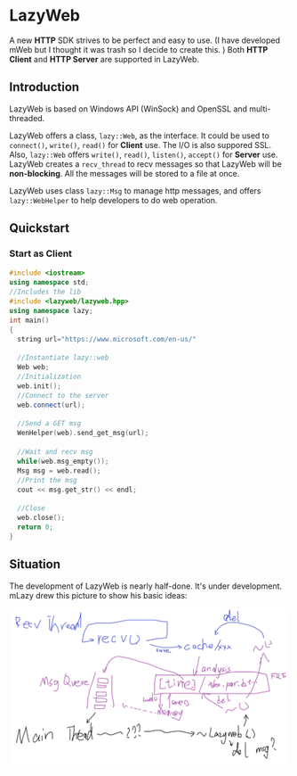 # LazyWeb
A new **HTTP** SDK strives to be perfect and easy to use. (I have developed mWeb but I thought it was trash so I decide to create this. ) Both **HTTP Client** and **HTTP Server** are supported in LazyWeb.

## Introduction
LazyWeb is based on Windows API (WinSock) and OpenSSL and multi-threaded.

LazyWeb offers a class, `lazy::Web`, as the interface. It could be used to `connect()`, `write()`, `read()` for **Client** use. The I/O is also suppored SSL. Also, `lazy::Web` offers `write()`, `read()`, `listen()`, `accept()` for **Server** use. LazyWeb creates a `recv_thread` to recv messages so that LazyWeb will be **non-blocking**. All the messages will be stored to a file at once.

LazyWeb uses class `lazy::Msg` to manage http messages, and offers `lazy::WebHelper` to help developers to do web operation.

## Quickstart

### Start as Client

```cpp
#include <iostream>
using namespace std;
//Includes the lib
#include <lazyweb/lazyweb.hpp>
using namespace lazy;
int main()
{
  string url="https://www.microsoft.com/en-us/"

  //Instantiate lazy::web
  Web web;
  //Initialization
  web.init();
  //Connect to the server
  web.connect(url);

  //Send a GET msg
  WenHelper(web).send_get_msg(url);

  //Wait and recv msg
  while(web.msg_empty());
  Msg msg = web.read();
  //Print the msg
  cout << msg.get_str() << endl;

  //Close
  web.close();
  return 0;
}
```

## Situation
The development of LazyWeb is nearly half-done. It's under development. mLazy drew this picture to show his basic ideas:

![basic idea](basic_idea.png)
